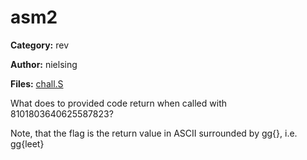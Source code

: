 # asm2
**Category:** rev

**Author:** nielsing

**Files:** [chall.S](./chall.S)

What does to provided code return when called with 8101803640625587823?

Note, that the flag is the return value in ASCII surrounded by gg{}, i.e. gg{leet}
